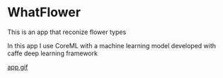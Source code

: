 # WhatFlower

This is an app that reconize flower types

In this app I use CoreML with a machine learning model developed with caffe deep learning framework 

[app gif](Documentation/appGif.gif)
